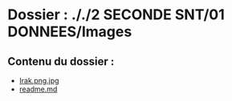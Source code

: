 # Dossier : ././2 SECONDE SNT/01 DONNEES/Images
 
 ## Contenu du dossier : 
- [Irak.png.jpg](./Irak.png.jpg)
- [readme.md](./readme.md)
